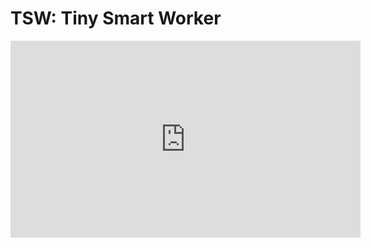 # TSW: Tiny Smart Worker

<iframe width="560" height="315" src="https://www.youtube.com/embed/38OhhXeFFeI?si=uz7hAIUTaIywrP9a" title="YouTube video player" frameborder="0" allow="accelerometer; autoplay; clipboard-write; encrypted-media; gyroscope; picture-in-picture; web-share" referrerpolicy="strict-origin-when-cross-origin" allowfullscreen></iframe>

